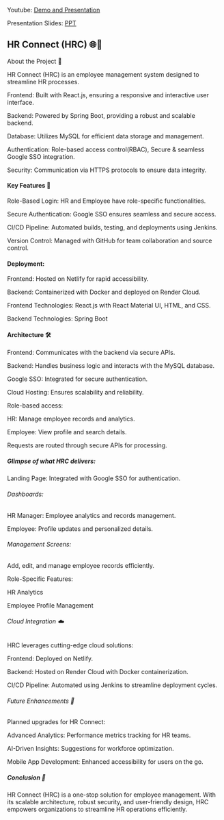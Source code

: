Youtube: [Demo and Presentation](https://www.youtube.com/playlist?list=PLCGwaUpxPWO3KnDXCceZUfwu0u6VwVBHb)

Presentation Slides: [PPT](https://drive.google.com/file/d/1g5UTWTGW2RXm20eI53IVNS107kq9QtQH/view?usp=sharing)

## HR Connect (HRC) 🌐💼

About the Project 🏢

HR Connect (HRC) is an employee management system designed to streamline HR processes.

Frontend: Built with React.js, ensuring a responsive and interactive user interface.

Backend: Powered by Spring Boot, providing a robust and scalable backend.

Database: Utilizes MySQL for efficient data storage and management.

Authentication: Role-based access control(RBAC), Secure & seamless Google SSO integration.

Security: Communication via HTTPS protocols to ensure data integrity.



#### Key Features 🚀


Role-Based Login:
HR and Employee have role-specific functionalities.

Secure Authentication:
Google SSO ensures seamless and secure access.

CI/CD Pipeline:
Automated builds, testing, and deployments using Jenkins.

Version Control:
Managed with GitHub for team collaboration and source control.

#### Deployment:

Frontend: Hosted on Netlify for rapid accessibility.

Backend: Containerized with Docker and deployed on Render Cloud.

Frontend Technologies:
React.js with React Material UI, HTML, and CSS.

Backend Technologies:
Spring Boot


#### Architecture 🛠️


Frontend: Communicates with the backend via secure APIs.

Backend: Handles business logic and interacts with the MySQL database.

Google SSO: Integrated for secure authentication.

Cloud Hosting: Ensures scalability and reliability.


Role-based access:

HR: Manage employee records and analytics.

Employee: View profile and search details.

Requests are routed through secure APIs for processing.


##### Glimpse of what HRC delivers:

Landing Page: Integrated with Google SSO for authentication.

###### Dashboards:

HR Manager: Employee analytics and records management.

Employee: Profile updates and personalized details.


###### Management Screens:

Add, edit, and manage employee records efficiently.

Role-Specific Features:

HR Analytics

Employee Profile Management


###### Cloud Integration ☁️

HRC leverages cutting-edge cloud solutions:


Frontend: Deployed on Netlify.

Backend: Hosted on Render Cloud with Docker containerization.

CI/CD Pipeline: Automated using Jenkins to streamline deployment cycles.


###### Future Enhancements 🔮

Planned upgrades for HR Connect:

Advanced Analytics:
Performance metrics tracking for HR teams.

AI-Driven Insights:
Suggestions for workforce optimization.

Mobile App Development:
Enhanced accessibility for users on the go.

##### Conclusion 🎯

HR Connect (HRC) is a one-stop solution for employee management. With its scalable architecture, robust security, and user-friendly design, HRC empowers organizations to streamline HR operations efficiently.


